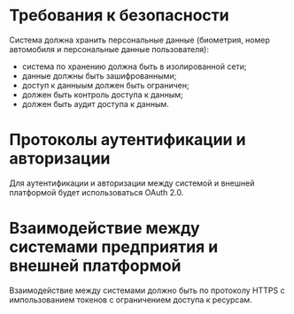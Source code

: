 # Требования к безопасности

Система должна хранить персональные данные (биометрия, номер автомобиля и персональные данные пользователя):
- система по хранению должна быть в изолированной сети;
- данные должны быть зашифрованными;
- доступ к данныым должен быть ограничен;
- должен быть контроль доступа к данным;
- должен быть аудит доступа к данным.

# Протоколы аутентификации и авторизации

Для аутентификации и авторизации между системой и внешней платформой будет использоваться OAuth 2.0.

# Взаимодействие между системами предприятия и внешней платформой

Взаимодействие между системами должно быть по протоколу HTTPS с импользованием токенов с ограничением доступа к ресурсам.
